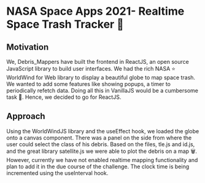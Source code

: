 # NASA Space Apps 2021- Realtime Space Trash Tracker 🚀 #
## Motivation ##
We, Debris_Mappers have built the frontend in ReactJS, an open source JavaScript library to build user interfaces. We had the rich NASA ⭐ WorldWind for Web library to display a beautiful globe to map space trash. We wanted to add some features like showing popups, a timer to periodically refetch data. Doing all this in VanillaJS would be a cumbersome task 🤦. Hence, we decided to go for ReactJS.
## Approach ##
Using the WorldWindJS library and the useEffect hook, we loaded the globe onto a canvas component. There was a panel on the side from where the user could select the class of his debris. Based on the files, tle.js and id.js, and the great library satellite.js we were able to plot the debris on a map 🗑. However, currently we have not enabled realtime mapping functionality and plan to add it in the due course of the challenge. The clock time is being incremented using the useInterval hook.